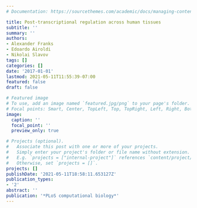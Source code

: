 ```yaml
---
# Documentation: https://sourcethemes.com/academic/docs/managing-content/

title: Post-transcriptional regulation across human tissues
subtitle: ''
summary: ''
authors:
- Alexander Franks
- Edoardo Airoldi
- Nikolai Slavov
tags: []
categories: []
date: '2017-01-01'
lastmod: 2021-05-11T11:55:39-07:00
featured: false
draft: false

# Featured image
# To use, add an image named `featured.jpg/png` to your page's folder.
# Focal points: Smart, Center, TopLeft, Top, TopRight, Left, Right, BottomLeft, Bottom, BottomRight.
image:
  caption: ''
  focal_point: ''
  preview_only: true

# Projects (optional).
#   Associate this post with one or more of your projects.
#   Simply enter your project's folder or file name without extension.
#   E.g. `projects = ["internal-project"]` references `content/project/deep-learning/index.md`.
#   Otherwise, set `projects = []`.
projects: []
publishDate: '2021-05-11T18:58:11.653127Z'
publication_types:
- '2'
abstract: ''
publication: '*PLoS computational biology*'
---
```

